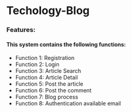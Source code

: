 # Techology-Blog
<h3>Features:</h3>
<h4>This system contains the following functions:</h4>
<ul>
    <li> Function 1: Registration
    </li>
    <li>Function 2: Login
    </li>
    <li>Function 3: Article Search</li>
    <li>Function 4: Article Detail</li>
    <li>Function 5: Post the article
    </li>
    <li>Function 6: Post the comment
    </li>
    <li>Function 7: Blog process
    </li>
    <li>Function 8: Authentication available email
    </li>

</ul>
